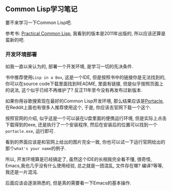 ## Common Lisp学习笔记

要不来学习一下Common Lisp吧.

参考书: [Practical Common Lisp]( https://book.douban.com/subject/1456903/), 我看到的版本是2011年出版的, 所以应该还算是蛮新的吧.

### 开发环境部署

如我一直以来认为的, 部署一个开发环境, 是学习一切的先决条件.

书中推荐使用`Lisp in a Box`, 这是一个IDE, 但是按照书中的链接你是无法找到的, 你可以在source code下载里面找到README, 里面有链接, 但是似乎按照页面上的说法, 这个似乎已经不再维护了? 反正11年至今没有再发布过新版本.

如果你用谷歌搜索现在最好的Common Lisp开发环境, 那么结果应该是[Portacle](https://portacle.github.io/), 在Reddit上面也有很多人推荐使用这个, 于是, 你应该去官网下载一个这个.

按照官网的介绍, 似乎这是一个可以装在U盘里面的便携运行环境, 但是实际上点击下载得到的exe, 还是执行了一个安装程序, 然后在安装后的位置可以找到一个`portacle.exe`, 运行即可.

看到的界面应该是和官网上给出的图片完全一致, 你也可以试一下运行官网给出的那个`what's your name`的例子.

所以, 开发环境算是已经搞定了, 虽然这个IDE的长相我完全看不懂, 很奇怪, Emacs,我也几乎没有什么使用经验, 总之就是一团混乱, 文件存在哪? 编译?等等, 我还是一片混沌. 

后面应该会逐渐熟悉的, 但是真的需要看一下Emacs的基本操作. 

